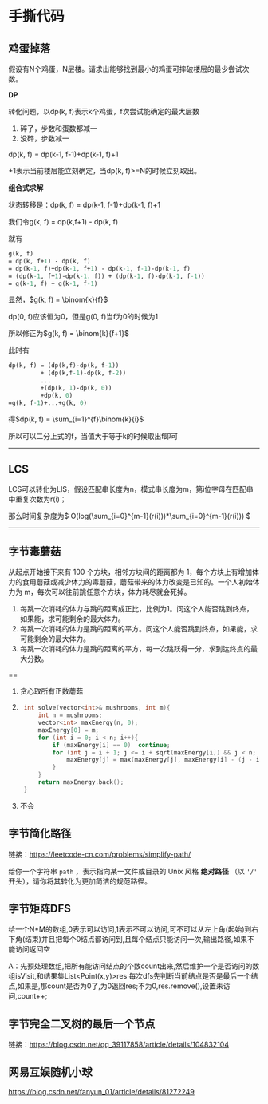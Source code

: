 # 手撕代码

## 鸡蛋掉落

假设有N个鸡蛋，N层楼。请求出能够找到最小的鸡蛋可摔破楼层的最少尝试次数。

**DP**

转化问题，以dp(k, f)表示k个鸡蛋，f次尝试能确定的最大层数

1. 碎了，步数和蛋数都减一
2. 没碎，步数减一

dp(k, f) = dp(k-1, f-1)+dp(k-1, f)+1

+1表示当前楼层能立刻确定，当dp(k, f)>=N的时候立刻取出。

**组合式求解**

状态转移是：dp(k, f) = dp(k-1, f-1)+dp(k-1, f)+1

我们令g(k, f) = dp(k,f+1) - dp(k, f)

就有

```pascal
g(k, f) 
= dp(k, f+1) - dp(k, f)
= dp(k-1, f)+dp(k-1, f+1) - dp(k-1, f-1)-dp(k-1, f)
= (dp(k-1, f+1)-dp(k-1. f)) + (dp(k-1, f)-dp(k-1, f-1))
= g(k-1, f) + g(k-1, f-1)
```

显然，$g(k, f) = \binom{k}{f}$

dp(0, f)应该恒为0，但是g(0, f)当f为0的时候为1

所以修正为$g(k, f) = \binom{k}{f+1}$

此时有

```pascal
dp(k, f) = (dp(k,f)-dp(k, f-1))
		 + (dp(k,f-1)-dp(k, f-2))
		 ...
		 +(dp(k, 1)-dp(k, 0))
		 +dp(k, 0)
=g(k, f-1)+...+g(k, 0)
```

得$dp(k, f) = \sum_{i=1}^{f}\binom{k}{i}$

所以可以二分上式的f，当值大于等于k的时候取出f即可

---

## LCS

LCS可以转化为LIS，假设匹配串长度为n，模式串长度为m，第i位字母在匹配串中重复次数为r(i)；

那么时间复杂度为$ O(log(\sum_{i=0}^{m-1}(r(i)))*\sum_{i=0}^{m-1}(r(i))) $

---

## 字节毒蘑菇

从起点开始接下来有 100 个方块，相邻方块间的距离都为 1，每个方块上有增加体力的食用蘑菇或减少体力的毒蘑菇，蘑菇带来的体力改变是已知的。一个人初始体力为 m，每次可以往前跳任意个方块，体力耗尽就会死掉。

1. 每跳一次消耗的体力与跳的距离成正比，比例为1。问这个人能否跳到终点，如果能，求可能剩余的最大体力。
2. 每跳一次消耗的体力是跳的距离的平方。问这个人能否跳到终点，如果能，求可能剩余的最大体力。
3. 每跳一次消耗的体力是跳的距离的平方，每一次跳跃得一分，求到达终点的最大分数。

==

1. 贪心取所有正数蘑菇

2. ```cpp
    int solve(vector<int>& mushrooms, int m){
        int n = mushrooms;
        vector<int> maxEnergy(n, 0);
        maxEnergy[0] = m;
        for (int i = 0; i < n; i++){
            if (maxEnergy[i] == 0)  continue;
            for (int j = i + 1; j <= i + sqrt(maxEnergy[i]) && j < n; j++){
                maxEnergy[j] = max(maxEnergy[j], maxEnergy[i] - (j - i) * (j - i) + mushrooms[j]);
            }
        }
        return maxEnergy.back();
    }
    ```

3. 不会

## 字节简化路径

链接：https://leetcode-cn.com/problems/simplify-path/

给你一个字符串 `path` ，表示指向某一文件或目录的 Unix 风格 **绝对路径** （以 `'/'` 开头），请你将其转化为更加简洁的规范路径。

## 字节矩阵DFS

给一个N*M的数组,0表示可以访问,1表示不可以访问,可不可以从左上角(起始)到右下角(结束)并且把每个0结点都访问到,且每个结点只能访问一次,输出路径,如果不能访问返回空

A：先预处理数组,把所有能访问结点的个数count出来,然后维护一个是否访问的数组isVisit,和结果集List<Point(x,y)>res
每次dfs先判断当前结点是否是最后一个结点,如果是,那count是否为0了,为0返回res;不为0,res.remove(),设置未访问,count++;

## 字节完全二叉树的最后一个节点

链接：https://blog.csdn.net/qq_39117858/article/details/104832104

## 网易互娱随机小球

https://blog.csdn.net/fanyun_01/article/details/81272249